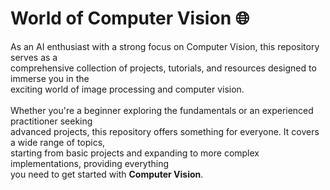 # World of Computer Vision 🌐
As an AI enthusiast with a strong focus on Computer Vision, this repository serves as a </br>
comprehensive collection of projects, tutorials, and resources designed to immerse you in the </br>
exciting world of image processing and computer vision.</br>
</br>
Whether you're a beginner exploring the fundamentals or an experienced practitioner seeking </br>
advanced projects, this repository offers something for everyone. It covers a wide range of topics,</br>
starting from basic projects and expanding to more complex implementations, providing everything</br>
you need to get started with **Computer Vision**.
